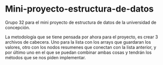 # Mini-proyecto-estructura-de-datos
Grupo 32 para el mini proyecto de estructura de datos de la universidad de concepción.

La metodología que se tiene pensada por ahora para el proyecto, es crear 3 archivos de cabecera. Uno para la lista con los arrays que guardaran los valores, otro con los nodos resumenes que conectan con la lista anterior, y por último uno en el que se puedan combinar ambas cosas y tendrán los métodos que se nos piden implementar.
